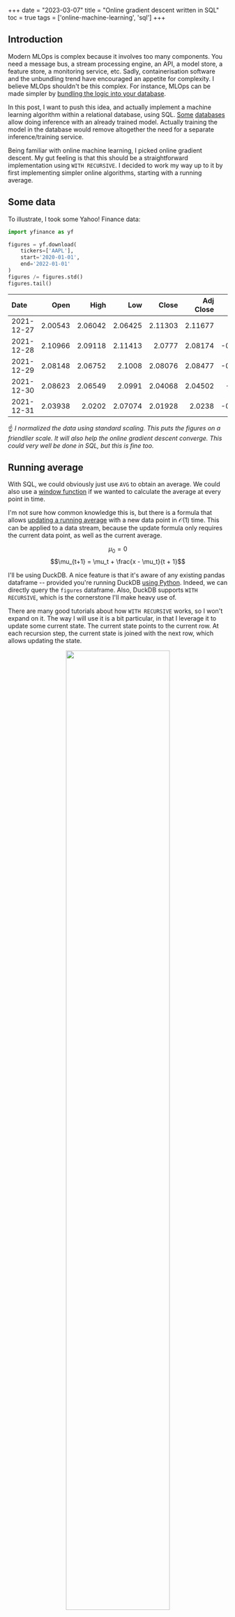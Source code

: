 +++
date = "2023-03-07"
title = "Online gradient descent written in SQL"
toc = true
tags = ['online-machine-learning', 'sql']
+++

## Introduction

Modern MLOps is complex because it involves too many components. You need a message bus, a stream processing engine, an API, a model store, a feature store, a monitoring service, etc. Sadly, containerisation software and the unbundling trend have encouraged an appetite for complexity. I believe MLOps shouldn't be this complex. For instance, MLOps can be made simpler by [bundling the logic into your database](https://www.ethanrosenthal.com/2022/05/10/database-bundling/).

In this post, I want to push this idea, and actually implement a machine learning algorithm within a relational database, using SQL. [Some](https://mindsdb.com/) [databases](https://supabase.com/blog/openai-embeddings-postgres-vector) allow doing inference with an already trained model. Actually training the model in the database would remove altogether the need for a separate inference/training service.

Being familiar with online machine learning, I picked online gradient descent. My gut feeling is that this should be a straightforward implementation using `WITH RECURSIVE`. I decided to work my way up to it by first implementing simpler online algorithms, starting with a running average.

## Some data

To illustrate, I took some Yahoo! Finance data:

```py
import yfinance as yf

figures = yf.download(
    tickers=['AAPL'],
    start='2020-01-01',
    end='2022-01-01'
)
figures /= figures.std()
figures.tail()
```

| Date       |    Open |    High |     Low |   Close |   Adj Close |    Volume |
|:-----------|--------:|--------:|--------:|--------:|------------:|----------:|
| 2021-12-27 | 2.00543 | 2.06042 | 2.06425 | 2.11303 |     2.11677 | -0.7789   |
| 2021-12-28 | 2.10966 | 2.09118 | 2.11413 | 2.0777  |     2.08174 | -0.712006 |
| 2021-12-29 | 2.08148 | 2.06752 | 2.1008  | 2.08076 |     2.08477 | -0.977945 |
| 2021-12-30 | 2.08623 | 2.06549 | 2.0991  | 2.04068 |     2.04502 | -1.01873  |
| 2021-12-31 | 2.03938 | 2.0202  | 2.07074 | 2.01928 |     2.0238  | -0.950815 |

☝️ *I normalized the data using standard scaling. This puts the figures on a friendlier scale. It will also help the online gradient descent converge. This could very well be done in SQL, but this is fine too.*

## Running average

With SQL, we could obviously just use `AVG` to obtain an average. We could also use a [window function](https://duckdb.org/docs/sql/window_functions.html) if we wanted to calculate the average at every point in time.

I'm not sure how common knowledge this is, but there is a formula that allows [updating a running average](https://nestedsoftware.com/2018/03/20/calculating-a-moving-average-on-streaming-data-5a7k.22879.html) with a new data point in $\mathcal{O}(1)$ time. This can be applied to a data stream, because the update formula only requires the current data point, as well as the current average.

$$\mu_0 = 0$$
$$\mu_{t+1} = \mu_t + \frac{x - \mu_t}{t + 1}$$

I'll be using DuckDB. A nice feature is that it's aware of any existing pandas dataframe -- provided you're running DuckDB [using Python](https://duckdb.org/docs/api/python/overview). Indeed, we can directly query the `figures` dataframe. Also, DuckDB supports `WITH RECURSIVE`, which is the cornerstone I'll make heavy use of.

There are many good tutorials about how `WITH RECURSIVE` works, so I won't expand on it. The way I will use it is a bit particular, in that I leverage it to update some current state. The current state points to the current row. At each recursion step, the current state is joined with the next row, which allows updating the state.

<div align="center">
<figure>
    <img width="75%" src="/img/blog/sgd-in-sql/recursion.png" style="box-shadow: none;">
    <figcaption>Recursive state update</figcaption>
</figure>
</div>

The first idea is to assign a step number to each row. Assuming the rows are pre-sorted, a `ROW_NUMBER` can be used to assign an auto-incrementing integer to each row. This step column is then used to connect each state to the next row.

```sql
WITH RECURSIVE
    stream AS (
        SELECT
            ROW_NUMBER() OVER () AS step,
            "Adj Close" AS x
        FROM figures
    ),
    state(step, x, avg) AS (
        -- Initialize
        SELECT step, x, x AS avg
        FROM stream
        WHERE step = 1
        UNION ALL
        -- Update
        SELECT
            stream.step,
            stream.x,
            state.avg + (stream.x - state.avg) / stream.step AS avg
        FROM stream
        INNER JOIN state ON state.step + 1 = stream.step
    )

SELECT *
FROM state
ORDER BY step DESC
LIMIT 5
```

```
┌───────┬───────────────────┬────────────────────┐
│ step  │         x         │        avg         │
│ int64 │      double       │       double       │
├───────┼───────────────────┼────────────────────┤
│   505 │ 5.981568542028378 │ 3.9577706471349923 │
│   504 │ 6.002789566151079 │  3.953755175121315 │
│   503 │ 6.042539700173864 │  3.949681548101375 │
│   502 │ 6.039508125299193 │  3.945512507957804 │
│   501 │ 6.074541325571636 │  3.941332875987063 │
└───────┴───────────────────┴────────────────────┘
```

We can verify this is correct by doing a rolling mean in pandas:

```py
(
    figures['Adj Close']
    .rolling(len(figures), min_periods=1)
    .mean()
    .tail()[::-1]
)
```

```
Date
2021-12-31    3.957771
2021-12-30    3.953755
2021-12-29    3.949682
2021-12-28    3.945513
2021-12-27    3.941333
```

☝️ *This usage of `WITH PARTITION` essentially boils down to a window function. This could be implemented as such, which would avoid the headache of thinking in terms of recursion. For instance, PostgreSQL supports [user-defined aggregates](https://www.postgresql.org/docs/current/xaggr.html), which can be applied over a window. However, the `WITH PARTITION` syntax has better support across databases.*

## Running covariance

The query above measures the running average for a single variable -- namely `Adj Close`. What if we want to compute something that involves more than one variable? The naive way is to just copy/paste the logic for each variable. For instance, to calculate a running covariance, it is necessary to compute the running average of two variables. Check out [Welford's algorithm](https://www.wikiwand.com/en/Algorithms_for_calculating_variance#Covariance) for more information.

```sql
WITH RECURSIVE
    stream AS (
        SELECT
            ROW_NUMBER() OVER () AS step,
            "Adj Close" AS x,
            "Close" AS y
        FROM figures
    ),
    state(step, x, x_avg, y, y_avg, cov) AS (
        -- Initialize
        SELECT
            step,
            x,
            x AS x_avg,
            y,
            y AS y_avg,
            0::DOUBLE AS cov
        FROM stream
        WHERE step = 1
        UNION ALL
        -- Update
        SELECT
            step,
            x,
            x_new_avg AS x_avg,
            y,
            y_new_avg AS y_avg,
            cov + ((x - x_prev_avg) * (y - y_new_avg) - cov) / step AS cov
        FROM (
            SELECT
                stream.step,
                stream.x,
                stream.y,
                state.x_avg AS x_prev_avg,
                state.x_avg + (stream.x - state.x_avg) / stream.step AS x_new_avg,
                state.y_avg AS y_prev_avg,
                state.y_avg + (stream.y - state.y_avg) / stream.step AS y_new_avg,
                state.cov
            FROM stream
            INNER JOIN state ON state.step + 1 = stream.step
        )
    )

SELECT step, cov
FROM state
ORDER BY step DESC
LIMIT 5
```

```
┌───────┬────────────────────┐
│ step  │        cov         │
│ int64 │       double       │
├───────┼────────────────────┤
│   505 │ 0.9979967767965502 │
│   504 │ 0.9918524780369538 │
│   503 │  0.985478504290919 │
│   502 │ 0.9787158318485241 │
│   501 │ 0.9719167545245742 │
└───────┴────────────────────┘
```

Other than handling two variables, the major difference with this query is that a subquery is used to calculate some intermediary state. We will reuse this idea for online gradient descent.

We can also verify the output is correct by comparing to pandas:

```py
(
    figures
    .rolling(len(figures), min_periods=1)
    .cov(ddof=0)['Adj Close']
    .loc[:, 'Close']
    .tail()[::-1]
)
```

```
Date
2021-12-31    0.997997
2021-12-30    0.991852
2021-12-29    0.985479
2021-12-28    0.978716
2021-12-27    0.971917
```

## Handling many variables

The downside of the queries above is that the variable names have to be hardcoded. There is no way to handle an arbitrary number of variables. For instance, if we have several variables, how would we calculate the average of each variable, without expliciting them in the query?

As is often the case, converting the data to a [tidy representation](https://r4ds.had.co.nz/tidy-data.html) makes life easier. In this case, tidy data is obtained by melting -- i.e. unpivoting -- the dataframe.

```py
figures_flat = figures.melt(ignore_index=False).reset_index()
figures_flat.columns = ['date', 'variable', 'value']
figures_flat = figures_flat.sort_values(['date', 'variable'])
figures_flat.head(10)
```

| date       | variable   |     value |
|:-----------|:-----------|----------:|
| 2020-01-02 | Adj Close  | -1.46542  |
| 2020-01-02 | Close      | -1.46182  |
| 2020-01-02 | High       | -1.49763  |
| 2020-01-02 | Low        | -1.46396  |
| 2020-01-02 | Open       | -1.49242  |
| 2020-01-02 | Volume     |  0.180024 |
| 2020-01-03 | Adj Close  | -1.48965  |
| 2020-01-03 | Close      | -1.48662  |
| 2020-01-03 | High       | -1.4978   |
| 2020-01-03 | Low        | -1.45277  |

```sql
WITH RECURSIVE
    stream AS (
        SELECT RANK_DENSE() OVER (ORDER BY date) AS step, *
        FROM figures_flat
        ORDER BY date
    ),
    state(step, variable, value, avg) AS (
        -- Initialize
        SELECT step, variable, value, value AS avg
        FROM stream
        WHERE step = 1
        UNION ALL
        -- Update
        SELECT
            stream.step,
            stream.variable,
            stream.value,
            state.avg + (stream.value - state.avg) / stream.step AS avg
        FROM stream
        INNER JOIN state ON
            state.step + 1 = stream.step AND
            state.variable = stream.variable
    )

SELECT *
FROM state
WHERE step = (SELECT MAX(step) FROM state)
ORDER BY variable
```

```
┌───────┬───────────┬────────────────────┬────────────────────┐
│ step  │ variable  │       value        │        avg         │
│ int64 │  varchar  │       double       │       double       │
├───────┼───────────┼────────────────────┼────────────────────┤
│   505 │ Adj Close │  5.981568542028378 │ 3.9577706471349923 │
│   505 │ Close     │   6.03165394229666 │  4.012373756823449 │
│   505 │ High      │  6.057853942108038 │   4.03765319364954 │
│   505 │ Low       │   6.05591789308585 │  3.985178489614261 │
│   505 │ Open      │  6.046125216781687 │  4.006746251814558 │
│   505 │ Volume    │ 1.0143664144585565 │ 1.9651814487272024 │
└───────┴───────────┴────────────────────┴────────────────────┘
```

The main difference with the first query is that the join condition in the recursion includes the variable name, as well as the step number. A `RANK_DENSE` statement is also used instead of `ROW_NUMBER` to assign a step number to each group of rows.

Here is the equivalent using pandas:

```py
(
    figures_flat
    .groupby('variable')['value']
    .rolling(len(figures_flat), min_periods=1)
    .mean()
    .groupby('variable')
    .tail(1)[::-1].sort_index()
)
```

```
variable
Adj Close  3.957771
Close      4.012374
High       4.037653
Low        3.985178
Open       4.006746
Volume     1.965181
```

## Online gradient descent

Finally, we have enough experience to implement online gradient descent. To keep things simple, we will use a very vanilla version:

- Constant learning rate, as opposed to a [schedule](https://www.wikiwand.com/en/Learning_rate#Learning_rate_schedule).
- Single epoch, we only do one pass on the data.
- Not stochastic: the rows are not shuffled.
- Squared loss, which is the standard loss for regression.
- No gradient clipping.
- No weight regularisation.
- No intercept term.

None of these are impossible to implement using SQL. I just thought I'd keep things simple in order to keep the code digest. Anyway, these assumptions lead to the following update formulas:

$$p_t = \dot{w}_t \cdot \dot{x}_t$$

$$l_t = p_t - y_t$$

$$\dot{g}_t = l_t \dot{x}_t$$

$$\dot{w}_{t+1} = \dot{w}_t - \eta \dot{g}_t$$

I've added a $\dot{}$ symbol to the vector variables. Therefore $p_t$ is the prediction, defined as the dot product between weights $\dot{w}_t$ and features $\dot{x}_t$. The gradient of the loss $l_t$ is used to obtain the error gradient for the features $\dot{g}_t$, which respect to the current weights. This all leads to the simple weight update formula $\dot{w}_t - \eta \dot{g}_t$.

As an example, I decided to predict the `Adj Close` variable using the other variables. I'm not saying this makes a lot of sense, it's just for the sake of example.

```sql
WITH RECURSIVE
    X AS (
        SELECT
            RANK_DENSE() OVER (ORDER BY date) AS step, *
        FROM figures_flat
        WHERE variable != 'Adj Close'
        ORDER BY date
    ),
    y AS (
        SELECT
            RANK_DENSE() OVER (ORDER BY date) AS step, *
        FROM figures_flat
        WHERE variable = 'Adj Close'
        ORDER BY date
    ),
    stream AS (
        SELECT X.*, y.value AS target
        FROM X
        INNER JOIN y ON X.step = y.step
    ),
    state AS (
        -- Initialize
        SELECT
            step,
            target,
            variable,
            value,
            0::DOUBLE AS weight,
            0::DOUBLE AS prediction
        FROM stream
        WHERE step = 1
        UNION ALL
        -- Update
        SELECT
            step,
            target,
            variable,
            value,
            weight,
            SUM(weight * value) OVER () AS prediction
        FROM (
            SELECT
                stream.step,
                stream.target,
                stream.variable,
                stream.value,
                state.prediction - state.target AS loss_gradient,
                loss_gradient * state.value AS gradient,
                state.weight - 0.01 * gradient AS weight
            FROM stream
            INNER JOIN state ON
                state.step + 1 = stream.step AND
                state.variable = stream.variable
        )
    )

SELECT *
FROM state
WHERE step = (SELECT MAX(step) FROM state)
ORDER BY variable
```

```
┌───────┬──────────┬──────────────────────┬───────────────────┬───────────────────┐
│ step  │ variable │        weight        │      target       │    prediction     │
│ int64 │ varchar  │        double        │      double       │      double       │
├───────┼──────────┼──────────────────────┼───────────────────┼───────────────────┤
│   505 │ Close    │   0.2511547716803354 │ 5.981568542028378 │ 5.938875441702928 │
│   505 │ High     │  0.24043897039853313 │ 5.981568542028378 │ 5.938875441702928 │
│   505 │ Low      │   0.2447191283620627 │ 5.981568542028378 │ 5.938875441702928 │
│   505 │ Open     │  0.23603830762609726 │ 5.981568542028378 │ 5.938875441702928 │
│   505 │ Volume   │ 0.057510279698874206 │ 5.981568542028378 │ 5.938875441702928 │
└───────┴──────────┴──────────────────────┴───────────────────┴───────────────────┘
```

It seems to be working! How can we check it is correct though? Well, we can fit an instance of scikit-learn's `SGDRegressor`. The weights should correspond exactly to what we obtained in SQL, as long we provide the correct parameters. This is to align with the simplifying assumptions that were made in the SQL implementation.

```py
from pprint import pprint
from sklearn import linear_model

model = linear_model.SGDRegressor(
    loss='squared_error',
    penalty=None,
    fit_intercept=False,
    learning_rate='constant',
    eta0=0.01,
    max_iter=1,
    shuffle=False
)

X = figures[:-1].copy()
y = X.pop('Adj Close')
model = model.fit(X, y)
pprint(dict(zip(X.columns, model.coef_)))
```

```py
{'Close': 0.2511547716803354,
 'High': 0.2404389703985331,
 'Low': 0.2447191283620624,
 'Open': 0.23603830762609757,
 'Volume': 0.05751027969887417}
```

Spot on! To be even more certain this is correct, we can compare with [River](https://riverml.xyz)'s linear regression implementation, which uses online gradient descent under the hood.

```py
from river import linear_model
from river import optim

class CustomSquaredLoss:

    def gradient(self, y_true, y_pred):
        return y_pred - y_true

model = linear_model.LinearRegression(
    optimizer=optim.SGD(lr=0.01),
    loss=CustomSquaredLoss(),
    intercept_lr=0.0,
    l2=0.0
)

for i, x in enumerate(figures[:-1].to_dict(orient='records')):
    y = x.pop('Adj Close')
    model.learn_one(x, y)

pprint(model.weights)
```

```py
{'Close': 0.2511547716803356,
 'High': 0.2404389703985331,
 'Low': 0.24471912836206253,
 'Open': 0.2360383076260972,
 'Volume': 0.057510279698874255}
```

<div align="center">
    ✅ 🎯 💯 🎉
</div>

## Conclusion

A machine learning algorithm which can be trained using SQL opens a world of possibilities. The model and the data live in the same space. This is as simple as it gets in terms of architecture. Basically, you only need a database which runs SQL.

Of course, the implementation we made is quite basic. Moreover, models using online gradient descent aren't necessarily the strongest ones. However, one could argue that what matters most in a model are the features you feed it with. As such, online gradient descent done in the database can be a great baseline from which to start with.

The key advantage of online machine learning is that you don't need to revisit past data points to update a model. However, all the queries we've written are stateless, and will run from the top when they are refreshed. This sort of defeats the purpose of doing things online. Thankfully, stream processing engines are popping up, and they usually provide an SQL interface. For instance, Materialize is working on [providing](https://materialize.com/blog/recursion-in-materialize/) `WITH RECURSIVE` semantics. Doing online gradient descent on top of Materialize sounds very powerful to me.


